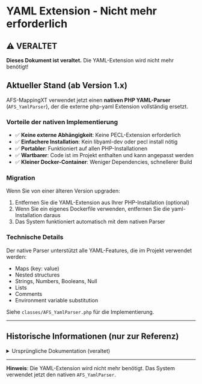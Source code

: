 # YAML Extension - Nicht mehr erforderlich

## ⚠️ VERALTET

**Dieses Dokument ist veraltet.** Die YAML-Extension wird nicht mehr benötigt!

## Aktueller Stand (ab Version 1.x)

AFS-MappingXT verwendet jetzt einen **nativen PHP YAML-Parser** (`AFS_YamlParser`), der die externe php-yaml Extension vollständig ersetzt.

### Vorteile der nativen Implementierung

- ✅ **Keine externe Abhängigkeit**: Keine PECL-Extension erforderlich
- ✅ **Einfachere Installation**: Kein libyaml-dev oder pecl install nötig
- ✅ **Portabler**: Funktioniert auf allen PHP-Installationen
- ✅ **Wartbarer**: Code ist im Projekt enthalten und kann angepasst werden
- ✅ **Kleiner Docker-Container**: Weniger Dependencies, schnellerer Build

### Migration

Wenn Sie von einer älteren Version upgraden:

1. Entfernen Sie die YAML-Extension aus Ihrer PHP-Installation (optional)
2. Wenn Sie ein eigenes Dockerfile verwenden, entfernen Sie die yaml-Installation daraus
3. Das System funktioniert automatisch mit dem nativen Parser

### Technische Details

Der native Parser unterstützt alle YAML-Features, die im Projekt verwendet werden:
- Maps (key: value)
- Nested structures
- Strings, Numbers, Booleans, Null
- Lists
- Comments
- Environment variable substitution

Siehe `classes/AFS_YamlParser.php` für die Implementierung.

---

## Historische Informationen (nur zur Referenz)

<details>
<summary>Ursprüngliche Dokumentation (veraltet)</summary>

## Übersicht (VERALTET)

Die YAML-Extension ist eine **kritische Abhängigkeit** für AFS-MappingXT. Das System verwendet YAML-Dateien für die gesamte Mapping-Konfiguration zwischen AFS-ERP und xt:Commerce.

## Warum YAML?

- **Konfigurationsbasiert**: Alle Feldzuordnungen sind in `mappings/*.yml` definiert
- **Wartbarkeit**: Änderungen ohne Code-Modifikationen
- **Versionskontrolle**: YAML-Dateien sind git-freundlich
- **Lesbarkeit**: Menschenlesbare Konfiguration

## Installation

### In Docker (empfohlen)

Die YAML-Extension wird automatisch beim Docker-Build installiert:

```dockerfile
# System-Abhängigkeit
RUN apt-get install -y libyaml-dev

# PECL Extension mit Version-Pinning
RUN pecl install yaml-2.2.3 \
    && docker-php-ext-enable yaml \
    && php -m | grep -q yaml || (echo "ERROR: yaml extension not loaded" && exit 1)
```

**Wichtig**: Die Installation ist in separate RUN-Befehle aufgeteilt, um:
1. Bessere Fehlerbehandlung
2. Klare Build-Logs
3. Verifizierung der Installation

### Manuelle Installation

#### Debian/Ubuntu

```bash
# System-Bibliothek installieren
sudo apt-get install libyaml-dev

# PECL Extension installieren
sudo pecl install yaml

# Extension aktivieren
echo "extension=yaml.so" | sudo tee /etc/php/8.3/mods-available/yaml.ini
sudo phpenmod yaml

# PHP-FPM neu starten
sudo systemctl restart php8.3-fpm
```

#### RedHat/CentOS

```bash
# System-Bibliothek installieren
sudo yum install libyaml-devel

# PECL Extension installieren
sudo pecl install yaml

# Extension aktivieren
echo "extension=yaml.so" | sudo tee /etc/php.d/40-yaml.ini

# PHP-FPM neu starten
sudo systemctl restart php-fpm
```

## Verifizierung

### Schnelle Überprüfung

```bash
# Extension geladen?
php -m | grep yaml

# Version anzeigen
php -r "echo phpversion('yaml') . PHP_EOL;"
```

### Umfassende Verifizierung

Verwenden Sie das mitgelieferte Verifikations-Script:

```bash
php scripts/verify_yaml_extension.php
```

Das Script testet:
- ✓ Extension ist geladen
- ✓ Alle YAML-Funktionen verfügbar
- ✓ YAML-Parsing funktioniert
- ✓ YAML-File-Parsing funktioniert
- ✓ YAML-Emitting funktioniert

### In Docker-Container verifizieren

```bash
# PHP-FPM Container
docker-compose exec php-fpm php scripts/verify_yaml_extension.php

# Oder manuell
docker-compose exec php-fpm php -m | grep yaml
```

## Erwartete Ausgabe

Bei erfolgreicher Installation:

```
=== YAML Extension Verification ===

Test 1: Checking if YAML extension is loaded...
✓ YAML extension is loaded
ℹ YAML extension version: 2.2.3

Test 2: Checking YAML functions...
✓ Function 'yaml_parse' is available
✓ Function 'yaml_parse_file' is available
✓ Function 'yaml_emit' is available
✓ Function 'yaml_emit_file' is available

Test 3: Testing YAML parsing...
✓ YAML parsing works correctly

Test 4: Testing YAML file parsing...
✓ YAML file parsing works correctly
ℹ Loaded mapping file: source_afs.yml
ℹ Entities found: 3

Test 5: Testing YAML emitting...
✓ YAML emitting works correctly

=== Verification Summary ===

✓ All YAML extension tests passed successfully!
```

## Troubleshooting

### Problem: "YAML extension is not loaded"

**Ursache**: Extension wurde nicht installiert oder nicht aktiviert.

**Lösung**:
```bash
# 1. Prüfen ob libyaml-dev installiert ist
dpkg -l | grep libyaml-dev

# 2. Neu installieren
pecl install yaml

# 3. Extension aktivieren
docker-php-ext-enable yaml

# 4. PHP-FPM neu starten
systemctl restart php-fpm
```

### Problem: "Failed to parse YAML"

**Ursache**: Syntax-Fehler in YAML-Datei oder falsche Einrückung.

**Lösung**:
```bash
# YAML-Syntax validieren (mit Python)
python3 -c "import yaml; yaml.safe_load(open('mappings/source_afs.yml'))"

# Oder online: https://www.yamllint.com/
```

### Problem: Docker-Build schlägt fehl bei YAML-Installation

**Ursache**: Fehlende System-Abhängigkeit `libyaml-dev`.

**Lösung**:
Stellen Sie sicher, dass im Dockerfile ZUERST `libyaml-dev` installiert wird:

```dockerfile
# ZUERST System-Bibliothek
RUN apt-get install -y libyaml-dev

# DANN PECL Extension
RUN pecl install yaml-2.2.3
```

### Problem: "Function 'yaml_parse' does not exist"

**Ursache**: Extension ist geladen, aber Funktionen nicht verfügbar.

**Lösung**:
```bash
# Extension neu kompilieren
pecl uninstall yaml
pecl install yaml-2.2.3

# PHP neu starten
systemctl restart php-fpm apache2
```

## Versionskompatibilität

| YAML Extension | PHP Version | Status |
|----------------|-------------|--------|
| 2.2.3          | 8.1 - 8.3   | ✅ Empfohlen |
| 2.2.2          | 8.1 - 8.3   | ✅ Stabil |
| 2.2.1          | 8.0 - 8.2   | ⚠️ Veraltet |
| 2.1.x          | 7.4 - 8.1   | ❌ Nicht unterstützt |

**Empfehlung**: Verwenden Sie immer die neueste stabile Version (2.2.3).

## Best Practices

### 1. Version Pinning

Verwenden Sie immer eine spezifische Version in Dockerfile:

```dockerfile
# ✅ Gut: Spezifische Version
RUN pecl install yaml-2.2.3

# ❌ Schlecht: Automatische Version
RUN pecl install yaml
```

### 2. Verifizierung nach Installation

Fügen Sie Verifizierungsschritte im Dockerfile hinzu:

```dockerfile
RUN pecl install yaml-2.2.3 \
    && docker-php-ext-enable yaml \
    && php -m | grep -q yaml || (echo "ERROR: yaml not loaded" && exit 1)
```

### 3. Fehlerbehandlung bei MSSQL-Extensions

MSSQL-Extensions können fehlschlagen, YAML nicht:

```dockerfile
# YAML: Muss erfolgreich sein
RUN pecl install yaml-2.2.3 && docker-php-ext-enable yaml

# MSSQL: Optional, Fehler erlaubt
RUN pecl install sqlsrv pdo_sqlsrv || true
```

### 4. Separate RUN-Befehle

Trennen Sie YAML von anderen Extensions:

```dockerfile
# ✅ Gut: Separate Installationen
RUN pecl install yaml-2.2.3 && docker-php-ext-enable yaml
RUN pecl install sqlsrv pdo_sqlsrv || true

# ❌ Schlecht: Alle zusammen
RUN pecl install yaml sqlsrv pdo_sqlsrv
```

## Verwendung im Projekt

Die YAML-Extension wird verwendet von:

1. **AFS_MappingConfig** (`classes/AFS_MappingConfig.php`)
   - Lädt `mappings/source_afs.yml`
   - Definiert Source-Datenbank-Mapping

2. **AFS_TargetMappingConfig** (`classes/AFS_TargetMappingConfig.php`)
   - Lädt `mappings/target_sqlite.yml`
   - Definiert Target-Datenbank-Mapping

3. **Test-Scripts**
   - `test_yaml_mapping.php`
   - `test_target_mapping.php`
   - `test_mixed_mode_validation.php`

Beide Klassen prüfen die Extension beim Laden:

```php
if (!extension_loaded('yaml')) {
    throw new AFS_ConfigurationException(
        'YAML extension is not loaded. Please install php-yaml.'
    );
}
```

## Weiterführende Links

- [YAML Mapping Guide](./YAML_MAPPING_GUIDE.md)
- [Configuration Management](./CONFIGURATION_MANAGEMENT.md)
- [AFS_YamlParser Implementierung](../classes/AFS_YamlParser.php)

</details>

---

**Hinweis**: Die YAML-Extension wird nicht mehr benötigt. Das System verwendet jetzt den nativen `AFS_YamlParser`.
